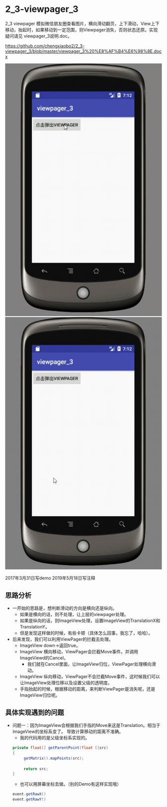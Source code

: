 # 2_3-viewpager_3
2_3 viewpager 模拟微信朋友圈查看图片，横向滑动翻页，上下滑动，View上下移动，抬起时，如果移动到一定范围，则Viewpager消失，否则状态还原。实现疑问请见 viewpager_3说明.doc。

https://github.com/chengxiaobo2/2_3-viewpager_3/blob/master/viewpager_3%20%E8%AF%B4%E6%98%8E.docx 

![image](https://github.com/chengxiaobo2/2_3-viewpager_3/blob/master/viewpager_3_1.gif)
![image](https://github.com/chengxiaobo2/2_3-viewpager_3/blob/master/viewpager_3_2.gif)

2017年3月31日写demo 2019年5月18日写注释
## 思路分析
* 一开始的思路是，想判断滑动的方向是横向还是纵向。
  * 如果是横向的话，则不处理，让上层的viewpager处理。
  * 如果是纵向的话，则ImageView处理，设置ImageView的TranslationX和TranslationY。
  * 但是发现这样做的时候，有些卡顿（具体怎么回事，我忘了，哈哈）。
* 后来发现，我们可以利用ViewPager的拦截去处理。  
  * ImageView down->返回true。
  * ImageView 横向移动，ViewPager会拦截Move事件。并调用ImageViewd的Cancel。
     * 我们就在Cancel里面，让ImageView归位，ViewPager处理横向滑动。
  * ImageView 纵向移动，ViewPager不会拦截Move事件，这时候我们可以让ImageView处理位移以及设置父级的透明度。
  * 手指抬起的时候，根据移动的距离，来判断ViewPager是消失呢，还是ImageView归位呢。

## 具体实现遇到的问题
* 问题一：因为ImageView会根据我们手指的Move来这是Translation。相当于ImageView的坐标系变了。 导致计算移动的距离不准确。<br>
    * 我的代码用的是父级坐标系实现的。
    ```java
    private float[] getParentPoint(float []src)
    {
         getMatrix().mapPoints(src);

         return src;
    }
    ```
    * 也可以用屏幕坐标去做。（别的Demo有这样实现哦）
   ```java
   event.getRawX()
   event.getRawY()
   ```